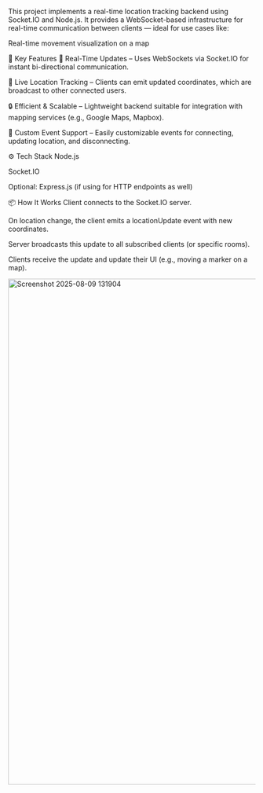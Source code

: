 This project implements a real-time location tracking backend using Socket.IO and Node.js. It provides a WebSocket-based infrastructure for real-time communication between clients — ideal for use cases like:

Real-time movement visualization on a map

🔧 Key Features
📡 Real-Time Updates – Uses WebSockets via Socket.IO for instant bi-directional communication.

📍 Live Location Tracking – Clients can emit updated coordinates, which are broadcast to other connected users.

🔒 Efficient & Scalable – Lightweight backend suitable for integration with mapping services (e.g., Google Maps, Mapbox).

🧠 Custom Event Support – Easily customizable events for connecting, updating location, and disconnecting.

⚙️ Tech Stack
Node.js

Socket.IO

Optional: Express.js (if using for HTTP endpoints as well)

📦 How It Works
Client connects to the Socket.IO server.

On location change, the client emits a locationUpdate event with new coordinates.

Server broadcasts this update to all subscribed clients (or specific rooms).

Clients receive the update and update their UI (e.g., moving a marker on a map).

<img width="1909" height="1030" alt="Screenshot 2025-08-09 131904" src="https://github.com/user-attachments/assets/4fd5e5ff-c26a-4c9d-aec5-9eaaf434f5da" />
